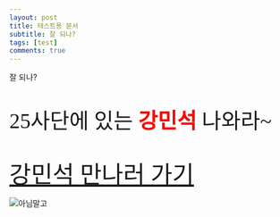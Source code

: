 ```yaml
---
layout: post
title: 테스트용 문서
subtitle: 잘 되나?
tags: [test]
comments: true
---
```


잘 되나?

<p style="font-style: italic; font: 1cm 궁서;">25사단에 있는 <strong style="color: red;">강민석</strong> 나와라~ </p>
<a href="https://www.mma.go.kr/index.do" style="font: 3em 궁서체;"> 강민석 만나러 가기 </a>

![아님말고](https://img1.daumcdn.net/thumb/R1280x0/?scode=mtistory2&fname=https%3A%2F%2Fblog.kakaocdn.net%2Fdn%2Fdpk1X0%2FbtqxhykJA3E%2F0l8khudfIwyzPCRt2Degdk%2Fimg.jpg)

